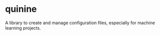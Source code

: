 # quinine
A library to create and manage configuration files, especially for machine learning projects.
